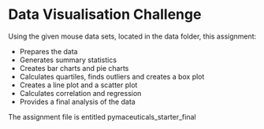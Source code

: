 # Data Visualisation Challenge

Using the given mouse data sets, located in the data folder, this assignment:

- Prepares the data
- Generates summary statistics
- Creates bar charts and pie charts
- Calculates quartiles, finds outliers and creates a box plot
- Creates a line plot and a scatter plot
- Calculates correlation and regression
- Provides a final analysis of the data

The assignment file is entitled pymaceuticals_starter_final 



